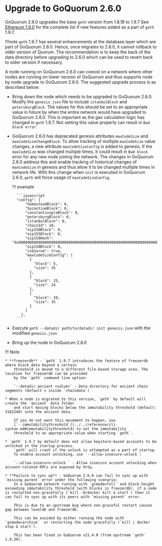 # Upgrade to GoQuorum 2.6.0

GoQuorum 2.6.0 upgrades the base `geth` version from 1.8.18 to 1.9.7
See [Ethereum 1.9.0](https://blog.ethereum.org/2019/07/10/geth-v1-9-0/) for the complete list if new features added as a part of `geth` 1.9.7.

!!!note
    `geth` 1.9.7 has several enhancements at the database layer which are part of GoQuorum 2.6.0.
    Hence, once migrates to 2.6.0, it cannot rollback to older version of Quorum.
    The recommendation is to keep the back of the data directory before upgrading to 2.6.0 which can be used to revert back to older version if necessary.

A node running on GoQuorum 2.6.0 can coexist on a network where other nodes are running on lower version of GoQuorum and thus supports node by node upgrade to GoQuorum 2.6.0. The suggested upgrade process is as described below:

* Bring down the node which needs to be upgraded to GoQuorum 2.6.0. Modify the `genesis.json` file to include `istanbulBlock` and `petersburgBlock`.
    The values for this should be set to an appropriate value in future by when the entire network would have upgraded to GoQuorum 2.6.0.
    This is important as the gas calculation logic has changed in `geth` 1.9.7.
    Not setting this value properly can result in `Bad block error`

* GoQuorum 2.6.0 has deprecated genesis attributes `maxCodeSize` and `maxCodeSizeChangeBlock`.
    To allow tracking of multiple `maxCodeSize` value changes, a new attribute `maxCodeSizeConfig` is added to genesis.
    If the `maxCodeSize` was changed multiple times, it could result in `Bad block` error for any new node joining the network.
    The changes in GoQuorum 2.6.0 address this and enable tracking of historical changes of `maxCodeSize` in genesis and thus allow it to be changed multiple times in network life.
    With this change when `init` is executed in GoQuorum 2.6.0, `geth` will force usage of `maxCodeSizeConfig`.

    !!! example

        ```javascript
        "config": {
            "homesteadBlock": 0,
            "byzantiumBlock": 0,
            "constantinopleBlock": 0,
            "petersburgBlock": 0,
            "istanbulBlock": 0,
            "chainId": 10,
            "eip150Block": 0,
            "eip155Block": 0,
            "eip150Hash": "0x0000000000000000000000000000000000000000000000000000000000000000",
            "eip158Block": 0,
            "isQuorum": true,
            "maxCodeSizeConfig": [
              {
                "block": 5,
                "size": 35
              },
              {
                "block": 15,
                "size": 24
              },
              {
                "block": 20,
                "size": 35
              }
            ]
          },
        ```

* Execute `geth --datadir path/to/datadir init genesis.json` with the modified `genesis.json`
* Bring up the node in GoQuorum 2.6.0

!!! Note

    * **freezerdb** - `geth` 1.9.7 introduces the feature of freezerdb where block data beyond a certain
        threshold is moved to a different file-based storage area. The location for freezerdb can be provided
        by the `geth` command line option:

        `--datadir.ancient <value>` - Data directory for ancient chain segments (default = inside `chaindata`)

    * When a node is migrated to this version, `geth` by default will create the `ancient` data folder
        and start moving blocks below the immutability threshold (default: 3162240) into the ancient data.

        If you do not want this movement to happen, use
        [`--immutabilitythreshold`](../../reference/cli-syntax.md#immutabilitythreshold) to set the immutability
        threshold to an appropriate value when starting `geth`.

    * `geth` 1.9.7 by default does not allow keystore-based accounts to be unlocked in the startup process.
        `geth` will crash if the unlock is attempted as a part of startup.
        To enable account unlocking, use `--allow-insecure-unlock`:

        `--allow-insecure-unlock ` - Allow insecure account unlocking when account-related RPCs are exposed by http.

    * **Failure to sync up** - GoQuorum 2.6.0 can fail to sync up with `missing parent` error under the following scenario:
        In a GoQuorum network running with `gcmode=full` and block height exceeding immutability threshold (with blocks in freezerdb), if a node is restarted non-gracefully (`kill -9/docker kill & start`) then it can fail to sync up with its peers with `missing parent` error.

        This is due to an upstream bug where non-graceful restart causes  gap between leveldb and freezerdb.

        This can be avoided by either running the node with `gcmode=archive`  or restarting the node gracefully (`kill / docker stop & start`).

        This has been fixed in GoQuorum v21.4.0 (from upstream `geth` 1.9.20).
